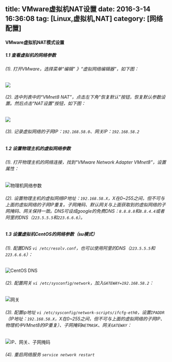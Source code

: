 title: VMware虚拟机NAT设置
date: 2016-3-14 16:36:08
tag: [Linux,虚拟机,NAT]
category: [网络配置]
---
#### VMware虚拟机NAT模式设置
##### 1.1 查看虚拟机的网络参数
###### (1). 打开VMware，选择菜单“编辑” 》“虚拟网络编辑器”，如下图：
![](http://7i7io5.com1.z0.glb.clouddn.com/nat1.png)
<!--more-->
###### (2). 选中列表中的“VMnet8 NAT”，点击左下角“恢复默认”按钮，恢复默认参数设置。然后点击“NAT设置”按钮，如下图：
![](http://7i7io5.com1.z0.glb.clouddn.com/nat2.png)
###### (3). 记录虚拟网络的子网IP：`192.168.58.0`、网关IP：`192.168.58.2`
##### 1.2 设置物理主机的虚拟网络参数
###### (1). 打开物理主机的网络连接，找到“VMware Network Adapter VMnet8”，设置属性：
![物理机网络参数](http://7i7io5.com1.z0.glb.clouddn.com/nat3.png)
###### (2). 设置物理主机的虚拟网络IP地址：`192.168.58.X`，X在0~255之间，但不可与上面的虚拟网络的子网IP重复。子网掩码、默认网关与上面获取到的虚拟网络的子网掩码、网关保持一致。DNS可设成google的免费DNS：`8.8.8.8`和`8.8.4.4`或者阿里的DNS（`223.5.5.5`和`223.6.6.6`）。
##### 1.3 设置虚拟机CentOS的网络参数（su模式）
###### (1). 配置DNS ```vi /etc/resolv.conf```，也可以使用阿里的DNS（`223.5.5.5`和`223.6.6.6`）：
![CentOS DNS](http://7i7io5.com1.z0.glb.clouddn.com/nat%EF%BC%94.png)
###### (2). 配置网关 ```vi /etc/sysconfig/network```，加入`GATEWAY=192.168.58.2`：
![网关](http://7i7io5.com1.z0.glb.clouddn.com/nat%EF%BC%95.png)
###### (3). 配置ip地址 ```vi /etc/sysconfig/network-scripts/ifcfg-eth0```，设置`IPADDR`（IP地址：`192.168.58.X`，X在0~255之间，但不可与上面的虚拟网络的子网IP、物理机中VMnet8的IP重复）、子网掩码`NETMASK`、网关`GATEWAY`：
![IP、网关、子网掩码](http://7i7io5.com1.z0.glb.clouddn.com/nat%EF%BC%96.png)
###### (4). 重启网络服务 `service network restart`